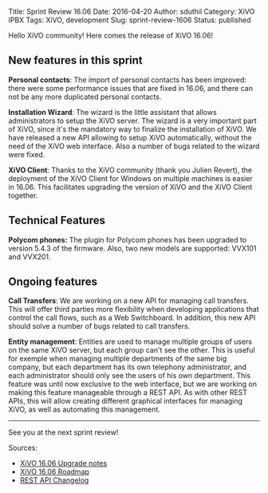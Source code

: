 Title: Sprint Review 16.06
Date: 2016-04-20
Author: sduthil
Category: XiVO IPBX
Tags: XiVO, development
Slug: sprint-review-1606
Status: published

Hello XiVO community! Here comes the release of XiVO 16.06!

New features in this sprint
---------------------------

**Personal contacts**: The import of personal contacts has been improved: there were some performance issues that are fixed in 16.06, and there can not be any more duplicated personal contacts.

**Installation Wizard**: The wizard is the little assistant that allows administrators to setup the XiVO server. The wizard is a very important part of XiVO, since it's the mandatory way to finalize the installation of XiVO. We have released a new API allowing to setup XiVO automatically, without the need of the XiVO web interface. Also a number of bugs related to the wizard were fixed.

**XiVO Client**: Thanks to the XiVO community (thank you Julien Revert), the deployment of the XiVO Client for Windows on multiple machines is easier in 16.06. This facilitates upgrading the version of XiVO and the XiVO Client together.

Technical Features
------------------

**Polycom phones:** The plugin for Polycom phones has been upgraded to version 5.4.3 of the firmware. Also, two new models are supported: VVX101 and VVX201.

Ongoing features
----------------

**Call Transfers**: We are working on a new API for managing call transfers. This will offer third parties more flexibility when developing applications that control the call flows, such as a Web Switchboard. In addition, this new API should solve a number of bugs related to call transfers.

**Entity management**: Entities are used to manage multiple groups of users on the same XiVO server, but each group can't see the other. This is useful for exemple when managing multiple departments of the same big company, but each department has its own telephony administrator, and each administrator should only see the users of his own department. This feature was until now exclusive to the web interface, but we are working on making this feature manageable through a REST API. As with other REST APIs, this will allow creating different graphical interfaces for managing XiVO, as well as automating this management.

---

See you at the next sprint review!

Sources:

* [XiVO 16.06 Upgrade notes](http://documentation.xivo.io/en/latest/upgrade/upgrade.html#id2)
* [XiVO 16.06 Roadmap](http://projects.xivo.io/versions/242)
* [REST API Changelog](http://documentation.xivo.io/en/latest/api_sdk/rest_api/confd/changelog.html)
